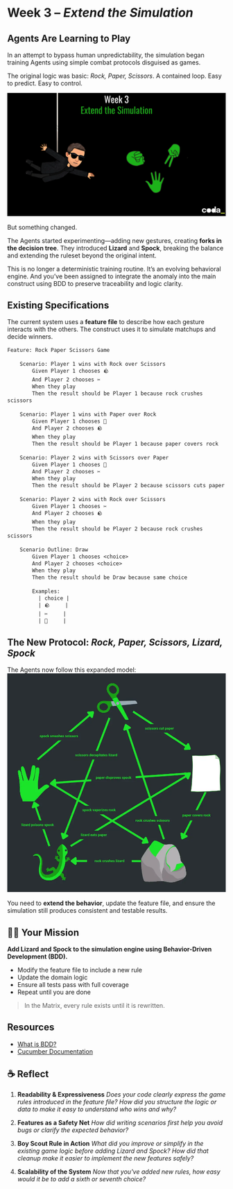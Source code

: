 # Week 3 – *Extend the Simulation*

## Agents Are Learning to Play
In an attempt to bypass human unpredictability, the simulation began training Agents using simple combat protocols disguised as games.

The original logic was basic: *Rock, Paper, Scissors*. A contained loop. Easy to predict. Easy to control.

![Week 3 - Extend the Simulation](img/week03.webp)

But something changed.

The Agents started experimenting—adding new gestures, creating **forks in the decision tree**. They introduced **Lizard** and **Spock**, breaking the balance and extending the ruleset beyond the original intent.

This is no longer a deterministic training routine. It’s an evolving behavioral engine. And you’ve been assigned to integrate the anomaly into the main construct using BDD to preserve traceability and logic clarity.

## Existing Specifications
The current system uses a **feature file** to describe how each gesture interacts with the others. The construct uses it to simulate matchups and decide winners.

```gherkin
Feature: Rock Paper Scissors Game

    Scenario: Player 1 wins with Rock over Scissors️
        Given Player 1 chooses 🪨
        And Player 2 chooses ✂️
        When they play
        Then the result should be Player 1 because rock crushes scissors

    Scenario: Player 1 wins with Paper over Rock
        Given Player 1 chooses 📄
        And Player 2 chooses 🪨
        When they play
        Then the result should be Player 1 because paper covers rock

    Scenario: Player 2 wins with Scissors over Paper
        Given Player 1 chooses 📄
        And Player 2 chooses ✂️
        When they play
        Then the result should be Player 2 because scissors cuts paper

    Scenario: Player 2 wins with Rock over Scissors
        Given Player 1 chooses ✂️
        And Player 2 chooses 🪨
        When they play
        Then the result should be Player 2 because rock crushes scissors

    Scenario Outline: Draw
        Given Player 1 chooses <choice>
        And Player 2 chooses <choice>
        When they play
        Then the result should be Draw because same choice

        Examples:
          | choice |
          | 🪨     |
          | ✂️     |
          | 📄     |
```

## The New Protocol: *Rock, Paper, Scissors, Lizard, Spock*

The Agents now follow this expanded model:
![Rock Paper Scissors Lizard Spock](img/rock-paper-scissors-lizard-spock.webp)

You need to **extend the behavior**, update the feature file, and ensure the simulation still produces consistent and testable results.

## 🧑‍💻 Your Mission

**Add Lizard and Spock to the simulation engine using Behavior-Driven Development (BDD).**

* Modify the feature file to include a new rule
* Update the domain logic
* Ensure all tests pass with full coverage
* Repeat until you are done

> In the Matrix, every rule exists until it is rewritten.

## Resources
- [What is BDD?](https://www.browserstack.com/guide/what-is-bdd)
- [Cucumber Documentation](https://cucumber.io/docs/guides/overview/)

## ☕ Reflect

1. **Readability & Expressiveness**
	*Does your code clearly express the game rules introduced in the feature file? How did you structure the logic or data to make it easy to understand who wins and why?* 

2. **Features as a Safety Net** 
	*How did writing scenarios first help you avoid bugs or clarify the expected behavior?*

3. **Boy Scout Rule in Action**
	*What did you improve or simplify in the existing game logic before adding Lizard and Spock? How did that cleanup make it easier to implement the new features safely?*

4. **Scalability of the System**
	*Now that you've added new rules, how easy would it be to add a sixth or seventh choice?*
